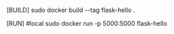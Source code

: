 [BUILD]
sudo docker build --tag flask-hello .

[RUN]
#local
sudo docker run -p 5000:5000 flask-hello
